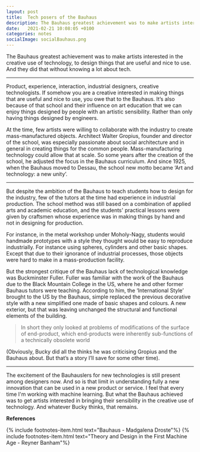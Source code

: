 ```yaml
---
layout: post
title:  Tech posers of the Bauhaus
description: The Bauhaus greatest achievement was to make artists interested in the creative use of technology, to design things that are useful and nice to use. And they did that without knowing a lot about tech.
date:   2021-02-21 10:08:05 +0100
categories: notes
socialImage: socialBauhaus.png
---
```



The Bauhaus greatest achievement was to make artists interested in the creative use of technology, to design things that are useful and nice to use. And they did that without knowing a lot about tech.

---

Product, experience, interaction, industrial designers, creative technologists. If somehow you are a creative interested in making things that are useful and nice to use, you owe that to the Bauhaus. It’s also because of that school and their influence on art education that we can enjoy things designed by people with an artistic sensibility. Rather than only having things designed by engineers.

At the time, few artists were willing to collaborate with the industry to create mass-manufactured objects. Architect Walter Gropius, founder and director of the school, was especially passionate about social architecture and in general in creating things for the common people. Mass-manufacturing technology could allow that at scale. So some years after the creation of the school, he adjusted the focus in the Bauhaus curriculum. And since 1925, when the Bauhaus moved to Dessau, the school new motto became ‘Art and technology: a new unity’.

---

But despite the ambition of the Bauhaus to teach students how to design for the industry, few of the tutors at the time had experience in industrial production. The school method was still based on a combination of applied arts and academic education, and the students' practical lessons were given by craftsmen whose experience was in making things by hand and not in designing for production.

For instance, in the metal workshop under Moholy-Nagy, students would handmade prototypes with a style they thought would be easy to reproduce industrially. For instance using spheres, cylinders and other basic shapes. Except that due to their ignorance of industrial processes, those objects were hard to make in a mass-production facility.

But the strongest critique of the Bauhaus lack of technological knowledge was Buckminster Fuller. Fuller was familiar with the work of the Bauhaus due to the Black Mountain College in the US, where he and other former Bauhaus tutors were teaching. According to him, the ‘International Style’ brought to the US by the Bauhaus, simple replaced the previous decorative style with a new simplified one made of basic shapes and colours. A new exterior, but that was leaving unchanged the structural and functional elements of the building.

> In short they only looked at problems of modifications of the surface of end-product, which end-products were inherently sub-functions of a technically obsolete world

(Obviously, Bucky did all the thinks he was criticising Gropius and the Bauhaus about.  But that’s a story I’ll save for some other time).

---

The excitement of the Bauhauslers for new technologies is still present among designers now. And so is that limit in understanding fully a new innovation that can be used in a new product or service. I feel that every time I'm working with machine learning. But what the Bauhaus achieved was to get artists interested in bringing their sensibility in the creative use of technology. And whatever Bucky thinks, that remains.


**References**

{% include footnotes-item.html text="Bauhaus - Madgalena Droste"%}
{% include footnotes-item.html text="Theory and Design in the First Machine Age - Reyner Banham"%}

